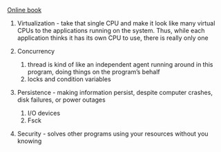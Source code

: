 [Online book](https://pages.cs.wisc.edu/~remzi/OSTEP/)

1. Virtualization - take that single CPU and make it look like many virtual CPUs to the applications running on the system. Thus, while each application thinks it has its own CPU to use, there is really only one
    
2. Concurrency
	1. thread is kind of like an independent agent running around in this program, doing things on the program’s behalf
	2. locks and condition variables
    
4. Persistence - making information persist, despite computer crashes, disk failures, or power outages
	1. I/O devices
	2. Fsck

6. Security - solves other programs using your resources without you knowing
    

